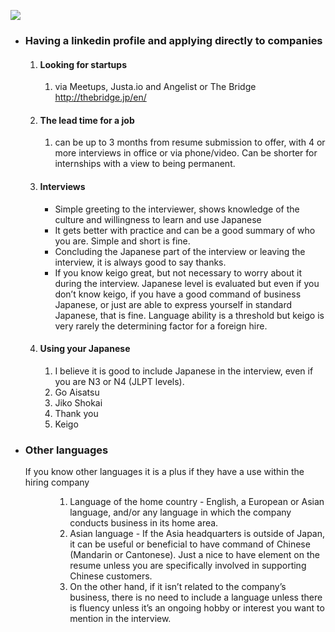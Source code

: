 <p>
  <a href="https://d3loylgx84jw3f.cloudfront.net/audio/8611/kb-article/rc_kb_article_linkedin_1005.mp3" target="”_blank”"><img src="https://s3-ap-northeast-1.amazonaws.com/all-jp-1/img/icons/all/banner/menu_info_banner.png"></a>
</p>
<ul>
  <li>
    <h3>
      <strong>Having a linkedin profile and applying directly to companies</strong>&nbsp;
    </h3>
  </li>
</ul>
<ol>
  <ol>
    <li style="font-weight:400">
      <h4>
        <strong>Looking for startups</strong>
      </h4>
    </li>
    <ol>
      <li style="font-weight:400">
        <span style="font-weight:400">via Meetups, Justa.io and Angelist or The Bridge </span><span style="font-weight:400"><a href="http://thebridge.jp/en/">http://thebridge.jp/en/</a></span>
      </li>
    </ol>
    <li style="font-weight:400">
      <h4>
        <strong>The lead time for a job </strong>
      </h4>
    </li>
    <ol>
      <li style="font-weight:400">
        <span style="font-weight:400">can be up to 3 months from resume submission to offer, with 4 or more interviews in office or via phone/video. Can be shorter for internships with a view to being permanent.</span>
      </li>
    </ol>
    <li style="font-weight:400">
      <h4>
        <strong>Interviews</strong>
      </h4>
      <ul>
        <li style="font-weight:400">
          <span style="font-weight:400">Simple greeting to the interviewer, shows knowledge of the culture and willingness to learn and use Japanese</span>
        </li>
      </ul>
      <ul>
        <li style="font-weight:400">
          <span style="font-weight:400">It gets better with practice and can be a good summary of who you are. Simple and short is fine.</span>
        </li>
      </ul>
      <ul>
        <li style="font-weight:400">
          <span style="font-weight:400">Concluding the Japanese part of the interview or leaving the interview, it is always good to say thanks.</span>
        </li>
      </ul>
      <ul>
        <li style="font-weight:400">
          <span style="font-weight:400">If you know keigo great, but not necessary to worry about it during the interview. Japanese level is evaluated but even if you don’t know keigo, if you have a good command of business Japanese, or just are able to express yourself in standard Japanese, that is fine. Language ability is a threshold but keigo is very rarely the determining factor for a foreign hire.</span>
        </li>
      </ul>
    </li>
    <li>
      <h4>
        <strong>Using your Japanese</strong>
      </h4>
    </li>
    <ol>
      <li style="font-weight:400">
        <span style="font-weight:400">I believe it is good to include Japanese in the interview, even if you are N3 or N4 (JLPT levels).</span>
      </li>
      <li style="font-weight:400">
        <span style="font-weight:400">Go Aisatsu</span>
      </li>
      <li style="font-weight:400">
        <span style="font-weight:400">Jiko Shokai</span>
      </li>
      <li style="font-weight:400">
        <span style="font-weight:400">Thank you</span>
      </li>
      <li style="font-weight:400">
        <span style="font-weight:400">Keigo</span>
      </li>
    </ol>
  </ol>
</ol>
<ul>
  <li>
    <h3>
      <strong>Other languages&nbsp;</strong>
    </h3>
    <span style="font-weight:400">If you know other languages it is a plus if they have a use within the hiring company</span>
  </li>
</ul>
<ol>
  <ol>
    <ol>
      <ol>
        <li style="font-weight:400">
          <span style="font-weight:400">Language of the home country - English, a European or Asian language, and/or any language in which the company conducts business in its home area.</span>
        </li>
        <li style="font-weight:400">
          <span style="font-weight:400">Asian language - If the Asia headquarters is outside of Japan, it can be useful or beneficial to have command of Chinese (Mandarin or Cantonese). Just a nice to have element on the resume unless you are specifically involved in supporting Chinese customers. </span>
        </li>
        <li style="font-weight:400">
          <span style="font-weight:400">On the other hand, if it isn’t related to the company’s business, there is no need to include a language unless there is fluency unless it’s an ongoing hobby or interest you want to mention in the interview.</span>
        </li>
      </ol>
    </ol>
  </ol>
</ol>
